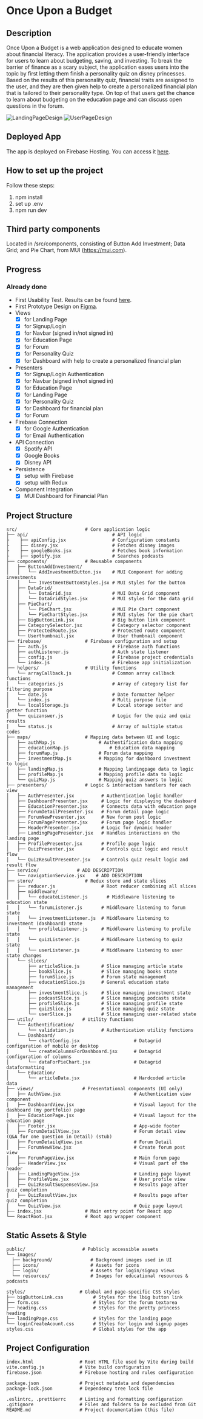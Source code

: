 # Once Upon a Budget

## Description

Once Upon a Budget is a web application designed to educate women about financial literacy.
The application provides a user-friendly interface for users to learn about budgeting, saving, and investing.
To break the barrier of finance as a scary subject, the application eases users into the topic by first letting them finish a personality quiz on disney princesses.
Based on the results of this personality quiz, financial traits are assigned to the user, and they are then given help to create a personalized financial plan that is tailored to their personality type.
On top of that users get the chance to learn about budgeting on the education page and can discuss open questions in the forum.

![LandingPageDesign](https://github.com/user-attachments/assets/2f1d5a00-0e61-4edb-9dad-68792b2e852e)
![UserPageDesign](https://github.com/user-attachments/assets/07feaddb-eba4-43f2-8782-f5e9bf913f93)

## Deployed App

The app is deployed on Firebase Hosting. You can access it [here](https://once-upon-a-budget.web.app/).

## How to set up the project

Follow these steps:

1. npm install
2. set up .env
3. npm run dev

## Third party components

Located in /src/components, consisting of Button Add Investment; Data Grid; and Pie Chart, from MUI (https://mui.com).

## Progress

### Already done

- First Usability Test. Results can be found [here](https://kth-my.sharepoint.com/:w:/g/personal/diagnosa_ug_kth_se/EVdnaUuAwq5MkhouKZMRedABgtrf0nhzwyHjE29ZVeArXg?e=CNtidB).
- First Prototype Design on [Figma](https://www.figma.com/design/Ggd642v1eyTXoskDDr99xA/UOaB-Prototype?node-id=0-1&t=s5F9dPIayKCzQEnH-1).
- Views
    - [x] for Landing Page
    - [x] for Signup/Login
    - [x] for Navbar (signed in/not signed in)
    - [x] for Education Page
    - [x] for Forum
    - [x] for Personality Quiz
    - [x] for Dashboard with help to create a personalized financial plan
- Presenters
    - [x] for Signup/Login Authentication
    - [x] for Navbar (signed in/not signed in)
    - [x] for Education Page
    - [x] for Landing Page
    - [x] for Personality Quiz
    - [x] for Dashboard for financial plan
    - [x] for Forum
- Firebase Connection
    - [x] for Google Authentication
    - [x] for Email Authentication
- API Connection
    - [x] Spotify API
    - [x] Google Books
    - [x] Disney API
- Persistence
    - [x] setup with Firebase
    - [x] setup with Redux
- Component Integration
    - [x] MUI Dashboard for Financial Plan

## Project Structure

```plaintext
src/                         # Core application logic
├── api/                               # API logic
├    ├── apiConfig.jsx                 # Configuration constants
├    ├── disney.jsx                    # Fetches disney images
├    ├── googleBooks.jsx               # Fetches book information
├    ├── spotify.jsx                   # Searches podcasts
├── components/              # Reusable components
│   ├── ButtonAddInvestment/
│   │   └── AddInvestmentButton.jsx    # MUI Component for adding investments
│   │   └── InvestmentButtonStyles.jsx # MUI styles for the button
│   ├── DataGrid/
│   │   └── DataGrid.jsx               # MUI Data Grid component
│   │   └── DataGridStyles.jsx         # MUI styles for the data grid
│   ├── PieChart/
│   │   └── PieChart.jsx               # MUI Pie Chart component
│   │   └── PieChartStyles.jsx         # MUI styles for the pie chart
│   ├── BigButtonLink.jsx              # Big button link component
│   ├── CategorySelector.jsx           # Category selector component
│   ├── ProtectedRoute.jsx             # Protected route component
│   └── Userthumbnail.jsx              # User thumbnail component
├── firebase/                # Firebase configuration and setup
│   ├── auth.js                        # Firebase auth functions
│   ├── authListener.js                # Auth state listener
│   ├── config.js                      # Firebase project credentials
│   └── index.js                       # Firebase app initialization
├── helpers/                 # Utility functions
│   └── arrayCallback.js               # Common array callback functions
│   └── categories.js                  # Array of category list for filtering purpose
│   └── date.js                        # Date formatter helper
│   └── index.js                       # Multi purpose file
│   └── localStorage.js                # Local storage setter and getter function
│   └── quizanswer.js                  # Logic for the quiz and quiz results
│   └── status.js                      # Array of multiple status codes
├── maps/                    # Mapping data between UI and logic
│   ├── authMap.js                # Authentification data mapping
│   ├── educationMap.js               # Education data mapping
│   ├── forumMap.js               # Forum data mapping
│   ├── investmentMap.js          # Mapping for dashboard investment to logic
│   ├── landingMap.js             # Mapping landingpage data to logic
│   ├── profileMap.js             # Mapping profile data to logic
│   └── quizMap.js                # Mapping quiz answers to logic
├── presenters/              # Logic & interaction handlers for each view
│   ├── AuthPresenter.jsx          # Authentication logic handler
│   ├── DashboardPresenter.jsx     # Logic for displaying the dasboard
│   ├── EducationPresenter.jsx     # Connects data with education page
│   ├── ForumDetailPresenter.jsx   # Forum detail page logic
│   ├── ForumNewPresenter.jsx      # New forum post logic
│   ├── ForumPagePresenter.jsx     # Forum page logic handler
│   ├── HeaderPresenter.jsx        # Logic for dynamic header
│   ├── LandingPagePresenter.jsx   # Handles interactions on the landing page
│   ├── ProfilePresenter.jsx       # Profile page logic
│   ├── QuizPresenter.jsx          # Controls quiz logic and result flow
│   └── QuizResultPresenter.jsx    # Controls quiz result logic and result flow
├── service/              # ADD DESCRIPTION
│   └── navigationService.jsx    # ADD DESCRIPTION
├── store/                   # Redux store and state slices
│   ├── reducer.js                 # Root reducer combining all slices
│   ├── middleware/
│   │   └── educateListener.js       # Middleware listening to education state
│   │   └── forumListener.js       # Middleware listening to forum state
│   │   └── investmentListener.js  # Middleware listening to investment (dashboard) state
│   │   └── profileListener.js     # Middleware listening to profile state
│   │   └── quizListener.js        # Middleware listening to quiz state
│   │   └── userListener.js        # Middleware listening to user state changes
│   └── slices/
│       ├── articleSlice.js        # Slice managing article state
│       ├── bookSlice.js           # Slice managing books state
│       ├── forumSlice.js          # Forum state management
│       ├── educationSlice.js      # General education state management
│       ├── investmentSlice.js     # Slice managing investment state
│       ├── podcastSlice.js        # Slice managing podcasts state
│       ├── profileSlice.js        # Slice managing profile state
│       ├── quizSlice.js           # Slice managing quiz state
│       └── userSlice.js           # Slice managing user-related state
├── utils/                  # Utility functions
│   └── Authentification/
│       └── validation.js          # Authentication utility functions
│   └── Dashboard/
│       └── chartConfig.jsx                    # Datagrid configuration of mobile or desktop
│       └── createColumnsForDashboard.jsx      # Datagrid configuration of columns
│       └── dataForPieChart.jsx                # Datagrid dataformatting
│   └── Education/
│       └── articleData.jsx                    # Hardcoded article data
├── views/                  # Presentational components (UI only)
│   ├── AuthView.jsx                           # Authentication view component
│   ├── DashboardView.jsx                      # Visual layout for the dashboard (my portfolio) page
│   ├── EducationPage.jsx                      # Visual layout for the education page
│   ├── Footer.jsx                             # App-wide footer
│   ├── ForumDetailView.jsx                    # Forum detail view (Q&A for one question in Detail) (stub)
│   ├── ForumDetailqView.jsx                   # Forum Detail
│   ├── ForumNewView.jsx                       # Create forum post view
│   ├── ForumPageView.jsx                      # Main forum page
│   ├── HeaderView.jsx                         # Visual part of the header
│   ├── LandingPageView.jsx                    # Landing page layout
│   ├── ProfileView.jsx                        # User profile view
│   ├── QuizResultSuspenseView.jsx             # Results page after quiz completion
│   ├── QuizResultView.jsx                     # Results page after quiz completion
│   └── QuizView.jsx                           # Quiz page layout
├── index.jsx                # Main entry point for React app
└── ReactRoot.jsx            # Root app wrapper component
```

## Static Assets & Style

```plaintext
public/                     # Publicly accessible assets
└── images/
  ├── background/              # Background images used in UI
  ├── icons/                   # Assets for icons
  ├── login/                   # Assets for login/signup views
  └── resources/               # Images for educational resources & podcasts

styles/                    # Global and page-specific CSS styles
├── bigButtonLink.css           # Styles for the lbig button link
├── form.css                    # Styles for the forum textarea
├── heading.css                 # Styles for the pretty princess heading
├── landingPage.css             # Styles for the landing page
└── loginCreateAcount.css       # Styles for login and signup pages
styles.css                      # Global styles for the app
```

## Project Configuration

```plaintext
index.html                 # Root HTML file used by Vite during build
vite.config.js             # Vite build configuration
firebase.json              # Firebase hosting and rules configuration

package.json               # Project metadata and dependencies
package-lock.json          # Dependency tree lock file

.eslintrc, .prettierrc     # Linting and formatting configuration
.gitignore                 # Files and folders to be excluded from Git
README.md                  # Project documentation (this file)
```
